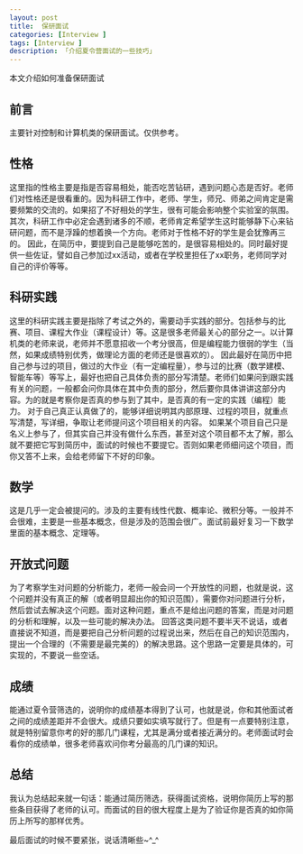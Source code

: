 ```yaml
---
layout: post  
title:  保研面试
categories: [Interview ]  
tags: [Interview ]  
description: 「介绍夏令营面试的一些技巧」   
---
```


本文介绍如何准备保研面试

## 前言
主要针对控制和计算机类的保研面试。仅供参考。

## 性格
这里指的性格主要是指是否容易相处，能否吃苦钻研，遇到问题心态是否好。老师们对性格还是很看重的。因为科研工作中，老师、学生，师兄、师弟之间肯定是需要频繁的交流的。如果招了不好相处的学生，很有可能会影响整个实验室的氛围。其次，科研工作中必定会遇到诸多的不顺，老师肯定希望学生这时能够静下心来钻研问题，而不是浮躁的想着换一个方向。老师对于性格不好的学生是会犹豫再三的。
因此，在简历中，要提到自己是能够吃苦的，是很容易相处的。同时最好提供一些佐证，譬如自己参加过xx活动，或者在学校里担任了xx职务，老师同学对自己的评价等等。

## 科研实践
这里的科研实践主要是指除了考试之外的，需要动手实践的部分。包括参与的比赛、项目、课程大作业（课程设计）等。这是很多老师最关心的部分之一。以计算机类的老师来说，老师并不愿意招收一个考分很高，但是编程能力很弱的学生（当然，如果成绩特别优秀，做理论方面的老师还是很喜欢的）。
因此最好在简历中把自己参与过的项目，做过的大作业（有一定编程量），参与过的比赛（数学建模、智能车等）等写上，最好也把自己具体负责的部分写清楚。老师们如果问到跟实践有关的问题，一般都会问你具体在其中负责的部分，然后要你具体讲讲这部分内容。为的就是考察你是否真的参与到了其中，是否真的有一定的实践（编程）能力。
对于自己真正认真做了的，能够详细说明其内部原理、过程的项目，就重点写清楚，写详细，争取让老师提问这个项目相关的内容。
如果某个项目自己只是名义上参与了，但其实自己并没有做什么东西，甚至对这个项目都不太了解，那么就不要把它写到简历中，面试的时候也不要提它。否则如果老师细问这个项目，而你又答不上来，会给老师留下不好的印象。

## 数学
这是几乎一定会被提问的。涉及的主要有线性代数、概率论、微积分等。一般并不会很难，主要是一些基本概念，但是涉及的范围会很广。面试前最好复习一下数学里面的基本概念、定理等。

## 开放式问题
为了考察学生对问题的分析能力，老师一般会问一个开放性的问题，也就是说，这个问题并没有真正的解（或者明显超出你的知识范围），需要你对问题进行分析，然后尝试去解决这个问题。面对这种问题，重点不是给出问题的答案，而是对问题的分析和理解，以及一些可能的解决办法。
回答这类问题不要半天不说话，或者直接说不知道，而是要把自己分析问题的过程说出来，然后在自己的知识范围内，提出一个合理的（不需要是最完美的）的解决思路。这个思路一定要是具体的，可实现的，不要说一些空话。

## 成绩
能通过夏令营筛选的，说明你的成绩基本得到了认可，也就是说，你和其他面试者之间的成绩差距并不会很大。成绩只要如实填写就行了。但是有一点要特别注意，就是特别留意你考的好的那几门课程，尤其是满分或者接近满分的。老师面试时会看你的成绩单，很多老师喜欢问你考分最高的几门课的知识。

## 总结
我认为总结起来就一句话：能通过简历筛选，获得面试资格，说明你简历上写的那些条目获得了老师的认可。而面试的目的很大程度上是为了验证你是否真的如你简历上所写的那样优秀。


最后面试的时候不要紧张，说话清晰些~^_^